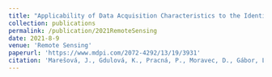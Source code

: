 ```yaml
---
title: "Applicability of Data Acquisition Characteristics to the Identification of Local Artefacts in Global Digital Elevation Models: Comparison of the Copernicus and TanDEM-X DEMs"
collection: publications
permalink: /publication/2021RemoteSensing
date: 2021-8-9
venue: 'Remote Sensing'
paperurl: 'https://www.mdpi.com/2072-4292/13/19/3931'
citation: 'Marešová, J., Gdulová, K., Pracná, P., Moravec, D., Gábor, L., Prošek, J., ... & Moudrý, V. (2021). Applicability of Data Acquisition Characteristics to the Identification of Local Artefacts in Global Digital Elevation Models: Comparison of the Copernicus and TanDEM-X DEMs. Remote Sensing, 13(19), 3931.'
---
```

